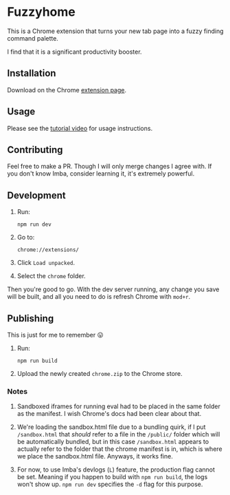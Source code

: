 # Fuzzyhome

This is a Chrome extension that turns your new tab page into a fuzzy finding command palette.

I find that it is a significant productivity booster.

## Installation

Download on the Chrome [extension page](https://chrome.google.com/webstore/detail/fuzzyhome/lbnndgaohjkpbaekakcdfeiacagfcinf).

## Usage

Please see the [tutorial video](https://www.youtube.com/watch?v=Q1TB2W61QCg) for usage instructions.

## Contributing

Feel free to make a PR. Though I will only merge changes I agree with. If you
don't know Imba, consider learning it, it's extremely powerful.

## Development

1. Run:

	```
	npm run dev
	```

2. Go to:

	```
	chrome://extensions/
	```

3. Click `Load unpacked`.

4. Select the `chrome` folder.

Then you're good to go. With the dev server running, any change you save will
be built, and all you need to do is refresh Chrome with `mod+r`.

## Publishing

This is just for me to remember 😛

1. Run:

	```
	npm run build
	```

2. Upload the newly created `chrome.zip` to the Chrome store.

### Notes

1. Sandboxed iframes for running eval had to be placed in the same folder as
	the manifest. I wish Chrome's docs had been clear about that.

2. We're loading the sandbox.html file due to a bundling quirk, if I put
	`/sandbox.html` that *should* refer to a file in the `/public/` folder which
	will be automatically bundled, but in this case `/sandbox.html` appears to
	actually refer to the folder that the chrome manifest is in, which is where we
	place the sandbox.html file. Anyways, it works fine.

3. For now, to use Imba's devlogs (`L`) feature, the production flag cannot be set.
	Meaning if you happen to build with `npm run build`, the logs won't show up.
	`npm run dev` specifies the `-d` flag for this purpose.
